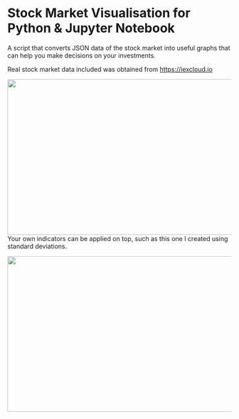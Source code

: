 # Stock Market Visualisation for Python & Jupyter Notebook
A script that converts JSON data of the stock market into useful graphs that can help you make decisions on your investments.

Real stock market data included was obtained from https://iexcloud.io

<a href="https://imgur.com/vBb1RPA.png"><img src="https://imgur.com/vBb1RPA.png" align="left" height="350" width="600" ></a><br>







Your own indicators can be applied on top, such as this one I created using standard deviations.

<a href="https://imgur.com/ruK0nrf.png"><img src="https://imgur.com/ruK0nrf.png" align="left" height="350" width="600" ></a>
